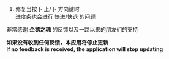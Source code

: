 ﻿1. 修复当按下 上/下 方向键时    
	进度条也会进行 快进/快退 的问题    
   
非常感谢 **企鹅之魂** 的反馈以及一路以来的朋友们的支持    
    
**如果没有收到任何反馈，本应用将停止更新   
If no feedback is received, the application will stop updating**